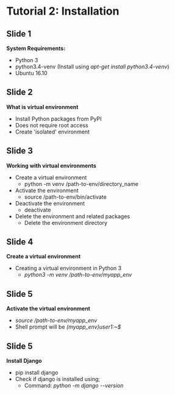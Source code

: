 Tutorial 2: Installation
============================

Slide 1
---------------

**System Requirements:**
  - Python 3
  - python3.4-venv (Install using *apt-get install python3.4-venv*)
  - Ubuntu 16.10

Slide 2
---------------

**What is virtual environment**
  - Install Python packages from PyPI
  - Does not require root access
  - Create 'isolated' environment
  
Slide 3
----------------

**Working with virtual environments**
  - Create a virtual environment
    - python -m venv /path-to-env/directory_name
  - Activate the environment
    - source /path-to-env/bin/activate
  - Deactivate the environment
    - deactivate
  - Delete the environment and related packages
    - Delete the environment directory


Slide 4
---------------

**Create a virtual environment**
  - Creating a virtual environment in Python 3
      - *python3 -m venv /path-to-env/myapp_env*
      
Slide 5
----------------

**Activate the virtual environment**
   - *source /path-to-env/myapp_env*
   - Shell prompt will be *(myapp_env)user1:~$*

Slide 5
---------------

**Install Django**
  - pip install django
  - Check if django is installed using;
    - Command: *python -m django --version*
